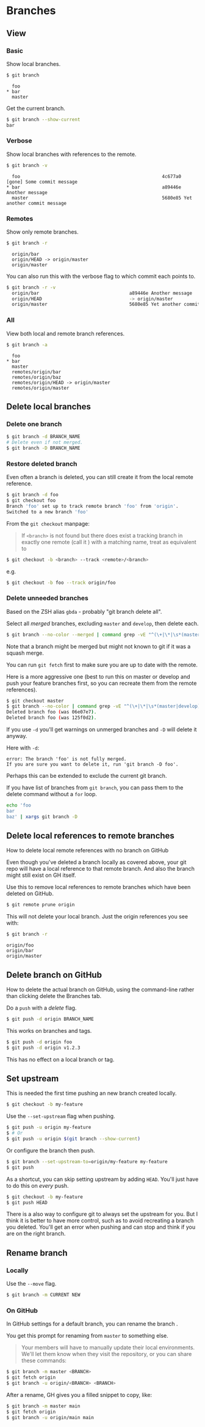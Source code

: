 # Branches


## View

### Basic

Show local branches.

```sh
$ git branch
```
```
  foo
* bar
  master
```

Get the current branch.

```sh
$ git branch --show-current
bar
```

### Verbose

Show local branches with references to the remote.

```sh
$ git branch -v
```
```
  foo                                                    4c677a0 [gone] Some commit message
* bar                                                    a89446e Another message
  master                                                 5680e85 Yet another commit message
  ```

### Remotes

Show only remote branches.

```sh
$ git branch -r
```
```
  origin/bar
  origin/HEAD -> origin/master
  origin/master
```

You can also run this with the verbose flag to which commit each points to.

```sh
$ git branch -r -v
  origin/bar                                 a89446e Another message
  origin/HEAD                                -> origin/master
  origin/master                              5680e85 Yet another commit message
```

### All

View both local and remote branch references.

```sh
$ git branch -a
```
```
  foo
* bar
  master
  remotes/origin/bar
  remotes/origin/baz
  remotes/origin/HEAD -> origin/master
  remotes/origin/master
```



## Delete local branches

### Delete one branch

```sh
$ git branch -d BRANCH_NAME
# Delete even if not merged.
$ git branch -D BRANCH_NAME
```

### Restore deleted branch

Even often a branch is deleted, you can still create it from the local remote reference.

```sh
$ git branch -d foo
$ git checkout foo
Branch 'foo' set up to track remote branch 'foo' from 'origin'.
Switched to a new branch 'foo'
```

From the `git checkout` manpage:

> If `<branch>` is not found but there does exist a tracking branch in exactly one remote (call it <remote>) with a matching name, treat as equivalent to

```sh
$ git checkout -b <branch> --track <remote>/<branch>
```

e.g.

```sh
$ git checkout -b foo --track origin/foo
```

### Delete unneeded branches

Based on the ZSH alias `gbda` - probably "git branch delete all".

Select all _merged_ branches, excluding `master` and `develop`, then delete each.

```sh
$ git branch --no-color --merged | command grep -vE "^(\+|\*|\s*(master|develop)\s*$)" | command xargs -n 1 git branch -d
```

Note that a branch might be merged but might not known to git if it was a squash merge.

You can run `git fetch` first to make sure you are up to date with the remote.

Here is a more aggressive one (best to run this on master or develop and push your feature branches first, so you can recreate them from the remote references).

```sh
$ git checkout master
$ git branch --no-color | command grep -vE "^(\+|\*|\s*(master|develop)\s*$)" | command xargs -n 1 git branch -D
Deleted branch foo (was 06e07e7).
Deleted branch foo (was 125f0d2).
```

If you use `-d` you'll get warnings on unmerged branches and `-D` will delete it anyway.

Here with `-d`:
```
error: The branch 'foo' is not fully merged.
If you are sure you want to delete it, run 'git branch -D foo'.
```

Perhaps this can be extended to exclude the current git branch.

If you have list of branches from `git branch`, you can pass them to the delete command without a `for` loop.

```sh
echo 'foo
bar
baz' | xargs git branch -D
```


## Delete local references to remote branches

How to delete local remote references with no branch on GitHub

Even though you've deleted a branch locally as covered above, your git repo will have a local reference to that remote branch. And also the branch might still exist on GH itself.

Use this to remove local references to remote branches which have been deleted on GitHub.

```sh
$ git remote prune origin
```

This will not delete your local branch. Just the origin references you see with:

```sh
$ git branch -r
```
```
origin/foo
origin/bar
origin/master
```


## Delete branch on GitHub

How to delete the actual branch on GitHub, using the command-line rather than clicking delete the Branches tab.

Do a `push` with a _delete_ flag.

```sh
$ git push -d origin BRANCH_NAME
```

This works on branches and tags.

```sh
$ git push -d origin foo
$ git push -d origin v1.2.3
```

This has no effect on a local branch or tag.


## Set upstream

This is needed the first time pushing an new branch created locally.

```sh
$ git checkout -b my-feature
```

Use the `--set-upstream` flag when pushing.

```sh
$ git push -u origin my-feature
$ # Or
$ git push -u origin $(git branch --show-current)
```

Or configure the branch then push.

```sh
$ git branch --set-upstream-to=origin/my-feature my-feature
$ git push
```

As a shortcut, you can skip setting upstream by adding `HEAD`. You'll just have to do this on _every_ push.

```sh
$ git checkout -b my-feature
$ git push HEAD
```

There is a also way to configure git to always set the upstream for you. But I think it is better to have more control, such as to avoid recreating a branch you deleted. You'll get an error when pushing and can stop and think if you are on the right branch.


## Rename branch

### Locally

Use the `--move` flag.

```sh
$ git branch -m CURRENT NEW
```

### On GitHub

In GitHub settings for a default branch, you can rename the branch .

You get this prompt for renaming from `master` to something else.

> Your members will have to manually update their local environments. We'll let them know when they visit the repository, or you can share these commands:

```sh
$ git branch -m master <BRANCH>
$ git fetch origin
$ git branch -u origin/<BRANCH> <BRANCH>
```

After a rename, GH gives you a filled snippet to copy, like:

```sh
$ git branch -m master main
$ git fetch origin
$ git branch -u origin/main main
```
